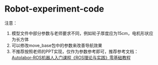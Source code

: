 # Robot-experiment-code

注意：

1. 模型文件中部分参数与老师要求不同，例如轮子厚度应为15cm，电机形状应为长方体
2. 可以修改move_base包中的参数来改善导航效果
3. 不推荐按照老师的PPT实现，仅作为参数参考即可，推荐参考文档：[Autolabor-ROS机器人入门课程《ROS理论与实践》零基础教程](http://www.autolabor.com.cn/book/ROSTutorials/)